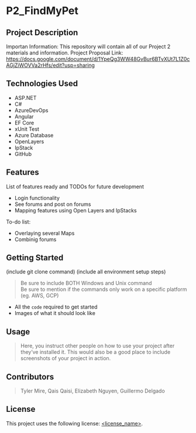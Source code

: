 # P2_FindMyPet

## Project Description

Importan Information:
This repository will contain all of our Project 2 materials and information.
Project Proposal Link: https://docs.google.com/document/d/1YpeQg3WW48GvBur6BTvXUt7L1Z0cAGjZiWOVVa2rHfs/edit?usp=sharing

## Technologies Used

* ASP.NET
* C#
* AzureDevOps
* Angular
* EF Core
* xUnit Test
* Azure Database
* OpenLayers
* IpStack
* GitHub

## Features

List of features ready and TODOs for future development
* Login functionality
* See forums and post on forums
* Mapping features using Open Layers and IpStacks

To-do list:
* Overlaying several Maps
* Combinig forums

## Getting Started
   
(include git clone command)
(include all environment setup steps)

> Be sure to include BOTH Windows and Unix command  
> Be sure to mention if the commands only work on a specific platform (eg. AWS, GCP)

- All the `code` required to get started
- Images of what it should look like

## Usage

> Here, you instruct other people on how to use your project after they’ve installed it. This would also be a good place to include screenshots of your project in action.

## Contributors

> Tyler Mire,
> Qais Qaisi,
> Elizabeth Nguyen,
> Guillermo Delgado

## License

This project uses the following license: [<license_name>](<link>).



